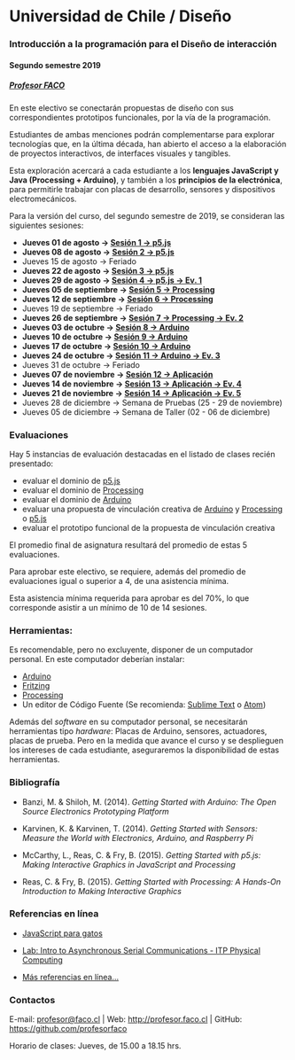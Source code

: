 # Universidad de Chile / Diseño

### Introducción a la programación para el Diseño de interacción
#### Segundo semestre 2019
##### [Profesor FACO](http://profesor.faco.cl/)

En este electivo se conectarán propuestas de diseño con sus correspondientes prototipos funcionales, por la vía de la programación.

Estudiantes de ambas menciones podrán complementarse para explorar tecnologías que, en la última década, han abierto el acceso a la elaboración de proyectos interactivos, de interfaces visuales y tangibles.

Esta exploración acercará a cada estudiante a los **lenguajes JavaScript y Java (Processing + Arduino)**, y también a los **principios de la electrónica**, para permitirle trabajar con placas de desarrollo, sensores y dispositivos electromecánicos.

Para la versión del curso, del segundo semestre de 2019, se consideran las siguientes sesiones:

- **Jueves 01 de agosto → [Sesión 1 → p5.js](https://github.com/profesorfaco/AUD5V0010-2019-2/tree/gh-pages/sesion-01)**
- **Jueves 08 de agosto → [Sesión 2 → p5.js](https://github.com/profesorfaco/AUD5V0010-2019-2/tree/gh-pages/sesion-02)**
- Jueves 15 de agosto → Feriado
- **Jueves 22 de agosto → [Sesión 3 → p5.js](https://github.com/profesorfaco/AUD5V0010-2019-2/tree/gh-pages/sesion-03)**
- **Jueves 29 de agosto → [Sesión 4 → p5.js → Ev. 1](https://github.com/profesorfaco/AUD5V0010-2019-2/tree/gh-pages/sesion-04)**
- **Jueves 05 de septiembre → [Sesión 5 → Processing](https://github.com/profesorfaco/AUD5V0010-2019-2/tree/gh-pages/sesion-05)**
- **Jueves 12 de septiembre → [Sesión 6 → Processing](https://github.com/profesorfaco/AUD5V0010-2019-2/tree/gh-pages/sesion-06)**
- Jueves 19 de septiembre → Feriado
- **Jueves 26 de septiembre → [Sesión 7 → Processing → Ev. 2](https://github.com/profesorfaco/AUD5V0010-2019-2/tree/gh-pages/sesion-07)**
- **Jueves 03 de octubre → [Sesión 8 → Arduino](https://github.com/profesorfaco/AUD5V0010-2019-2/tree/gh-pages/sesion-08)**
- **Jueves 10 de octubre → [Sesión 9 → Arduino](https://github.com/profesorfaco/AUD5V0010-2019-2/tree/gh-pages/sesion-09)**
- **Jueves 17 de octubre → [Sesión 10 → Arduino](https://github.com/profesorfaco/AUD5V0010-2019-2/tree/gh-pages/sesion-10)**
- **Jueves 24 de octubre → [Sesión 11 → Arduino → Ev. 3](https://github.com/profesorfaco/AUD5V0010-2019-2/tree/gh-pages/sesion-11)**
- Jueves 31 de octubre → Feriado
- **Jueves 07 de noviembre → [Sesión 12 → Aplicación](https://github.com/profesorfaco/AUD5V0010-2019-2/tree/gh-pages/sesion-12)**
- **Jueves 14 de noviembre → [Sesión 13 → Aplicación → Ev. 4](https://github.com/profesorfaco/AUD5V0010-2019-2/tree/gh-pages/sesion-13)**
- **Jueves 21 de noviembre → [Sesión 14 → Aplicación → Ev. 5](https://github.com/profesorfaco/AUD5V0010-2019-2/tree/gh-pages/sesion-14)**
- Jueves 28 de diciembre → Semana de Pruebas (25 - 29 de noviembre)
- Jueves 05 de diciembre → Semana de Taller (02 - 06 de diciembre)

### Evaluaciones

Hay 5 instancias de evaluación destacadas en el listado de clases recién presentado:

- evaluar el dominio de [p5.js](http://p5js.org/es/)
- evaluar el dominio de [Processing](https://processing.org/)
- evaluar el dominio de [Arduino](https://www.arduino.cc/)
- evaluar una propuesta de vinculación creativa de [Arduino](https://www.arduino.cc/) y [Processing](https://processing.org/) o [p5.js](http://p5js.org/es/)
- evaluar el prototipo funcional de la propuesta de vinculación creativa

El promedio final de asignatura resultará del promedio de estas 5 evaluaciones. 

Para aprobar este electivo, se requiere, además del promedio de evaluaciones igual o superior a 4, de una asistencia mínima.

Esta asistencia mínima requerida para aprobar es del 70%, lo que corresponde asistir a un mínimo de 10 de 14 sesiones.

### Herramientas:

Es recomendable, pero no excluyente, disponer de un computador personal. En este computador deberían instalar: 

- [Arduino](https://www.arduino.cc/)
- [Fritzing](http://fritzing.org/download/)
- [Processing](https://processing.org/download/)
- Un editor de Código Fuente (Se recomienda: [Sublime Text](https://www.sublimetext.com/) o [Atom](https://atom.io/))

Además del *software* en su computador personal, se necesitarán herramientas tipo *hardware*: Placas de Arduino, sensores, actuadores, placas de prueba. Pero en la medida que avance el curso y se desplieguen los intereses de cada estudiante, aseguraremos la disponibilidad de estas herramientas.

### Bibliografía

- Banzi, M. & Shiloh, M. (2014). *Getting Started with Arduino: The Open Source Electronics Prototyping Platform*

- Karvinen, K. & Karvinen, T. (2014). *Getting Started with Sensors: Measure the World with Electronics, Arduino, and Raspberry Pi*

- McCarthy, L., Reas, C. &  Fry, B. (2015). *Getting Started with p5.js: Making Interactive Graphics in JavaScript and Processing*

- Reas, C. &  Fry, B. (2015). *Getting Started with Processing: A Hands-On Introduction to Making Interactive Graphics*

### Referencias en línea

- [JavaScript para gatos](https://jsparagatos.com/)

- [Lab: Intro to Asynchronous Serial Communications - ITP Physical Computing](https://itp.nyu.edu/physcomp/lab-intro-to-serial-communications/)

- [Más referencias en línea…](https://github.com/profesorfaco/AUD5V0010-2019-2/wiki/referencias)

### Contactos

E-mail: profesor@faco.cl | Web: http://profesor.faco.cl | GitHub: https://github.com/profesorfaco

Horario de clases: Jueves, de 15.00 a 18.15 hrs.
